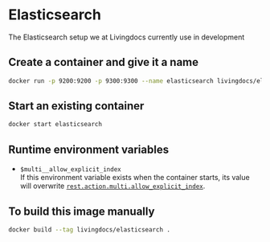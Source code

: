 # Elasticsearch

The Elasticsearch setup we at Livingdocs currently use in development


## Create a container and give it a name

```bash
docker run -p 9200:9200 -p 9300:9300 --name elasticsearch livingdocs/elasticsearch
```

## Start an existing container

```bash
docker start elasticsearch
```

## Runtime environment variables

* `$multi__allow_explicit_index`  
  If this environment variable exists when the container starts, its value will overwrite
  [`rest.action.multi.allow_explicit_index`](https://www.elastic.co/guide/en/elasticsearch/reference/2.4/url-access-control.html#url-access-control).


## To build this image manually

```bash
docker build --tag livingdocs/elasticsearch .
```
